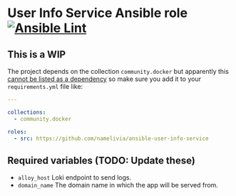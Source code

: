 # User Info Service Ansible role [![Ansible Lint](https://github.com/namelivia/ansible-user-info-service/actions/workflows/ansible-lint.yml/badge.svg)](https://github.com/namelivia/ansible-user-info-service/actions/workflows/ansible-lint.yml)

## This is a WIP

The project depends on the collection `community.docker` but apparently this [cannot be listed as a dependency](https://github.com/ansible/ansible/issues/62847) so make sure you add it to your `requirements.yml` file like:

```yml
---

collections:
  - community.docker

roles:
  - src: https://github.com/namelivia/ansible-user-info-service
```

## Required variables (TODO: Update these)
 - `alloy_host` Loki endpoint to send logs.
 - `domain_name` The domain name in which the app will be served from.
